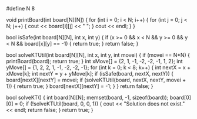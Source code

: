 #define N 8

void printBoard(int board[N][N]) {
  for (int i = 0; i < N; i++) {
    for (int j = 0; j < N; j++) {
      cout << board[i][j] << " ";
    }
    cout << endl;
  }
}

bool isSafe(int board[N][N], int x, int y) {
  if (x >= 0 && x < N && y >= 0 && y < N && board[x][y] == -1) {
    return true;
  }
  return false;
}

bool solveKTUtil(int board[N][N], int x, int y, int movei) {
  if (movei == N*N) {
    printBoard(board);
    return true;
  }
  int xMove[] = {2, 1, -1, -2, -2, -1, 1, 2};
  int yMove[] = {1, 2, 2, 1, -1, -2, -2, -1};
  for (int k = 0; k < 8; k++) {
    int nextX = x + xMove[k];
    int nextY = y + yMove[k];
    if (isSafe(board, nextX, nextY)) {
      board[nextX][nextY] = movei;
      if (solveKTUtil(board, nextX, nextY, movei + 1)) {
        return true;
      }
      board[nextX][nextY] = -1;
    }
  }
  return false;
}

bool solveKT() {
  int board[N][N];
  memset(board, -1, sizeof(board));
  board[0][0] = 0;
  if (!solveKTUtil(board, 0, 0, 1)) {
    cout << "Solution does not exist." << endl;
    return false;
  }
  return true;
}
